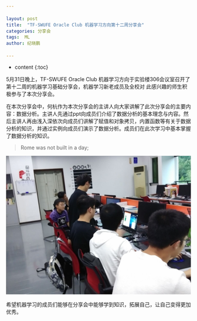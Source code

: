 ```yaml
---

layout: post
title:  "TF-SWUFE Oracle Club 机器学习方向第十二周分享会"
categories: 分享会
tags:  ML
author: 纪晓鹏

---
```

* content
{:toc}

5月31日晚上，TF-SWUFE Oracle Club 机器学习方向于实验楼306会议室召开了第十二周的机器学习基础分享会，机器学习新老成员及全校对
此感兴趣的师生积极参与了本次分享会。


在本次分享会中，何杭作为本次分享会的主讲人向大家讲解了此次分享会的主要内容：数据分析。主讲人先通过ppt向成员们介绍了数据分析的基本理念与内容。然后主讲人再由浅入深依次向成员们讲解了赋值和对象拷贝，内置函数等有关于数据分析的知识，并通过实例向成员们演示了数据分析。成员们在此次学习中基本掌握了数据分析的知识。


 >Rome was not built in a day;
 
![](/img/2019-05-31.jpg)

希望机器学习的成员们能够在分享会中能够学到知识，拓展自己，让自己变得更加优秀。
